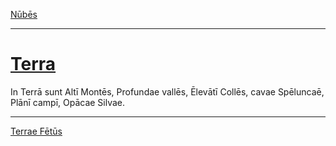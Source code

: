 [Nūbēs](../008-nubes.md)

---

# [Terra](https://www.archive.org/stream/cu31924032499455#page/n52/mode/1up)

In Terrā sunt Altī Montēs, Profundae vallēs, Ēlevātī Collēs, cavae Spēluncaē, Plānī campī, Opācae Silvae.

---

[Terrae Fētūs](../010-terrae-fetus.md)
